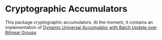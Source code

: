 # Cryptographic Accumulators

This package cryptographic accumulators. At the moment, it contains an implementation of
[Dynamic Universal Accumulator with Batch Update over Bilinear Groups](https://eprint.iacr.org/2020/777.pdf)